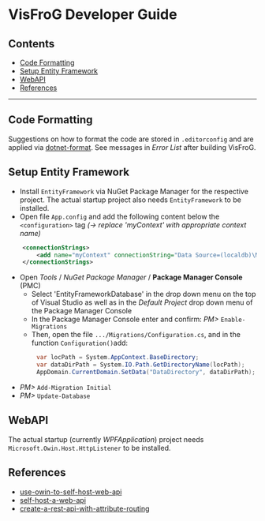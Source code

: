 # VisFroG Developer Guide

<!-- TOC -->

## Contents

- [Code Formatting](#code-formatting)
- [Setup Entity Framework](#setup-entity-framework)
- [WebAPI](#webapi)
- [References](#references)

<!-- /TOC -->
-----


<!-- ###################################################################### -->
## Code Formatting

Suggestions on how to format the code are stored in `.editorconfig` and are applied via [dotnet-format](https://github.com/dotnet/format). 
See messages in *Error List* after building VisFroG.


<!-- ###################################################################### -->
## Setup Entity Framework

- Install `EntityFramework` via NuGet Package Manager for the respective project.
  The actual startup project also needs `EntityFramework` to be installed.
- Open file `App.config` and add the following content below the `<configuration>` tag *(-> replace 'myContext' with appropriate context name)*
    
```XML
	<connectionStrings>
		<add name="myContext" connectionString="Data Source=(localdb)\MSSQLLocalDB; Integrated Security=True; MultipleActiveResultSets=True; AttachDbFilename=|DataDirectory|myContext-Database.mdf" providerName="System.Data.SqlClient" />
	</connectionStrings>
```
- Open *Tools* / *NuGet Package Manager* / **Package Manager Console** (PMC)
  - Select 'EntityFrameworkDatabase' in the drop down menu on the top of Visual Studio as well as in the *Default Project* drop down menu of the Package Manager Console
  - In the Package Manager Console enter and confirm:
    *PM>* `Enable-Migrations`
  - Then, open the file `.../Migrations/Configuration.cs`, and in the function `Configuration()`add:
```C#
        var locPath = System.AppContext.BaseDirectory;
        var dataDirPath = System.IO.Path.GetDirectoryName(locPath);
        AppDomain.CurrentDomain.SetData("DataDirectory", dataDirPath);
```
  - *PM>* `Add-Migration Initial`
  - *PM>* `Update-Database`


<!-- ###################################################################### -->
## WebAPI

The actual startup (currently *WPFApplication*) project needs `Microsoft.Owin.Host.HttpListener` to be installed.


<!-- ###################################################################### -->
## References

- [use-owin-to-self-host-web-api](https://learn.microsoft.com/en-us/aspnet/web-api/overview/hosting-aspnet-web-api/use-owin-to-self-host-web-api)
- [self-host-a-web-api](https://learn.microsoft.com/en-us/aspnet/web-api/overview/older-versions/self-host-a-web-api)
- [create-a-rest-api-with-attribute-routing](https://learn.microsoft.com/en-us/aspnet/web-api/overview/web-api-routing-and-actions/create-a-rest-api-with-attribute-routing)

<!-- ###################################################################### -->


